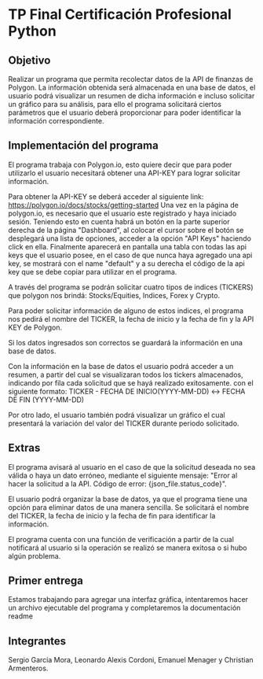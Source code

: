 # TP Final Certificación Profesional Python

## Objetivo

Realizar un programa que permita recolectar datos de la API de finanzas de Polygon. La información obtenida será almacenada en una base de datos, el usuario podrá visualizar un resumen de dicha información e incluso solicitar un gráfico para su análisis, para ello el programa solicitará ciertos parámetros que el usuario deberá proporcionar para poder identificar la información correspondiente.

## Implementación del programa
El programa trabaja con Polygon.io, esto quiere decir que para poder utilizarlo el usuario necesitará obtener una API-KEY para lograr solicitar información.

Para obtener la API-KEY se deberá acceder al siguiente link: https://polygon.io/docs/stocks/getting-started
Una vez en la página de polygon.io, es necesario que el usuario este registrado y haya iniciado sesión. Teniendo esto en cuenta habrá un botón en la parte superior derecha de la página "Dashboard", al colocar el cursor sobre el botón se desplegará una lista de opciones, acceder a la opción "API Keys" haciendo click en ella. Finalmente aparecerá en pantalla una tabla con todas las api keys que el usuario posee, en el caso de que nunca haya agregado una api key, se mostrará con el name "default" y a su derecha el código de la api key que se debe copiar para utilizar en el programa.

A través del programa se podrán solicitar cuatro tipos de indices (TICKERS) que polygon nos brindá: Stocks/Equities, Indices, Forex y Crypto.

Para poder solicitar información de alguno de estos indices, el programa nos pedirá el nombre del TICKER, la fecha de inicio y la fecha de fin y la API KEY de Polygon.

Si los datos ingresados son correctos se guardará la información en una base de datos.

Con la información en la base de datos el usuario podrá acceder a un resumen, a partir del cual se visualizaran todos los tickers almacenados, indicando por fila cada solicitud que se hayá realizado exitosamente. con el siguiente formato:
TICKER - FECHA DE INICIO(YYYY-MM-DD) <-> FECHA DE FIN (YYYY-MM-DD)

Por otro lado, el usuario también podrá visualizar un gráfico el cual presentará la variación del valor del TICKER durante periodo solicitado.

## Extras

El programa avisará al usuario en el caso de que la solicitud deseada no sea válida o haya un dato erróneo, mediante el siguiente mensaje: "Error al hacer la solicitud a la API. Código de error: {json_file.status_code}".

El usuario podrá organizar la base de datos, ya que el programa tiene una opción para eliminar datos de una manera sencilla. Se solicitará el nombre del TICKER, la fecha de inicio y la fecha de fin para identificar la información.

El programa cuenta con una función de verificación a partir de la cual notificará al usuario si la operación se realizó se manera exitosa o si hubo algún problema.


## Primer entrega
Estamos trabajando para agregar una interfaz gráfica, intentaremos hacer un archivo ejecutable del programa y completaremos la documentación readme


## Integrantes
Sergio García Mora, Leonardo Alexis Cordoni, Emanuel Menager y Christian Armenteros.
